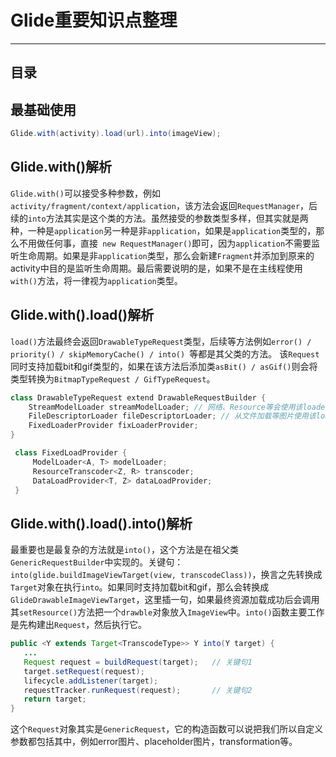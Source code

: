 # Glide重要知识点整理

---------

## 目录

## 最基础使用
``` java
Glide.with(activity).load(url).into(imageView);
```

## Glide.with()解析
`Glide.with()`可以接受多种参数，例如`activity/fragment/context/application`，该方法会返回`RequestManager`，后续的`into`方法其实是这个类的方法。虽然接受的参数类型多样，但其实就是两种，一种是`application`另一种是非`application`，如果是`application`类型的，那么不用做任何事，直接` new RequestManager()`即可，因为`application`不需要监听生命周期。如果是非`application`类型，那么会新建`Fragment`并添加到原来的activity中目的是监听生命周期。最后需要说明的是，如果不是在主线程使用`with()`方法，将一律视为`application`类型。

## Glide.with().load()解析
`load()`方法最终会返回`DrawableTypeRequest`类型，后续等方法例如`error() / priority() / skipMemoryCache() / into() `等都是其父类的方法。
该`Request`同时支持加载bit和gif类型的，如果在该方法后添加类`asBit() / asGif()`则会将类型转换为`BitmapTypeRequest / GifTypeRequest`。
``` java
class DrawableTypeRequest extend DrawableRequestBuilder {
    StreamModelLoader streamModelLoader; // 网络、Resource等会使用该loader加载
    FileDescriptorLoader fileDescriptorLoader; // 从文件加载等图片使用该loader
    FixedLoaderProvider fixLoaderProvider;   
}

 class FixedLoadProvider {
     ModelLoader<A, T> modelLoader;
     ResourceTranscoder<Z, R> transcoder;
     DataLoadProvider<T, Z> dataLoadProvider;
 }
 ```

 ## Glide.with().load().into()解析
 最重要也是最复杂的方法就是`into()`，这个方法是在祖父类`GenericRequestBuilder`中实现的。关键句：`into(glide.buildImageViewTarget(view, transcodeClass))`，换言之先转换成`Target`对象在执行`into`。如果同时支持加载bit和gif，那么会转换成`GlideDrawableImageViewTarget`，这里插一句，如果最终资源加载成功后会调用其`setResource()`方法把一个`drawble`对象放入`ImageView`中。`into()`函数主要工作是先构建出`Request`，然后执行它。
 ``` java
 public <Y extends Target<TranscodeType>> Y into(Y target) {
    ...
    Request request = buildRequest(target);   // 关键句1
    target.setRequest(request);
    lifecycle.addListener(target);
    requestTracker.runRequest(request);       // 关键句2
    return target;
}
```
这个`Request`对象其实是`GenericRequest`，它的构造函数可以说把我们所以自定义参数都包括其中，例如error图片、placeholder图片，transformation等。